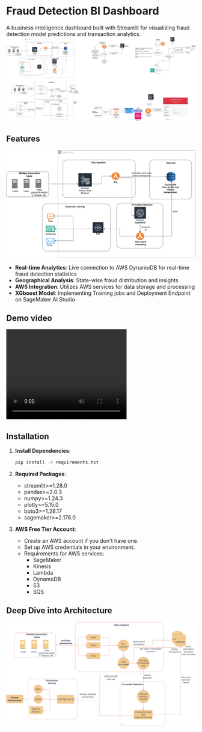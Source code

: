 # Fraud Detection BI Dashboard

A business intelligence dashboard built with Streamlit for visualizing fraud detection model predictions and transaction analytics.
![Design Preview](architect_design.png)

## Features
<!-- Insert images form folder images/architecture_diagram -->
![Architecture Diagram](architecture_diagram.png)

- **Real-time Analytics**: Live connection to AWS DynamoDB for real-time fraud detection statistics
- **Geographical Analysis**: State-wise fraud distribution and insights
- **AWS Integration**: Utilizes AWS services for data storage and processing
- **XGboost Model**: Implementing Training jobs and Deployment Endpoint on SageMaker AI Studio

## Demo video
<video width="320" height="240" controls>
  <source src="assets/Demo_Recording.mp4" type="video/mp4">
</video>

## Installation

1. **Install Dependencies**:
   ```bash
   pip install -r requirements.txt
   ```

2. **Required Packages**:
   - streamlit>=1.28.0
   - pandas>=2.0.3
   - numpy>=1.24.3
   - plotly>=5.15.0
   - boto3>=1.28.17
   - sagemaker>=2.176.0

3. **AWS Free Tier Account**:
   - Create an AWS account if you don't have one.
   - Set up AWS credentials in your environment.
   - Requirements for AWS services:
     - SageMaker
     - Kinesis
     - Lambda
     - DynamoDB
     - S3
     - SQS

## Deep Dive into Architecture
![Level 2 Diagram](level_2_diagram.png)
